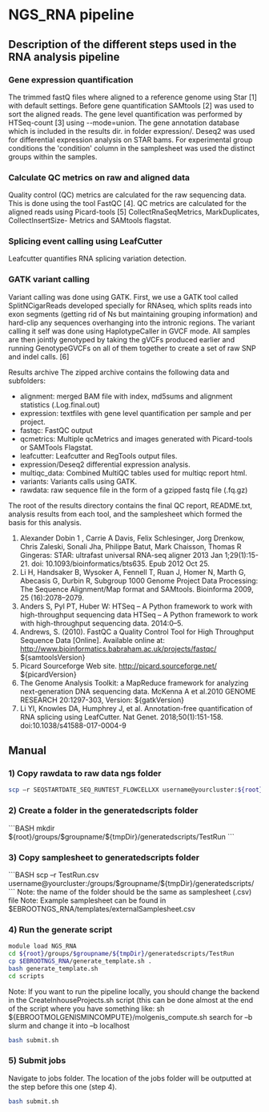 <h1>NGS_RNA pipeline </h1>

<h2>Description of the different steps used in the RNA analysis pipeline </h2>

<h3>Gene expression quantification </h3>
The trimmed fastQ files where aligned to  a reference genome using Star [1] with default settings. Before gene quantification 
SAMtools [2] was used to sort the aligned reads. 
The gene level quantification was performed by HTSeq-count [3] using --mode=union. 
The gene annotation database which is included in the results dir.
in folder expression/. Deseq2 was used for differential expression analysis on STAR bams.
For experimental group conditions the 'condition' column in the samplesheet was used the 
distinct groups within the samples.

<h3>Calculate QC metrics on raw and aligned data </h3>
Quality control (QC) metrics are calculated for the raw sequencing data. This is done using 
the tool FastQC [4]. QC metrics are calculated for the aligned reads using 
Picard-tools [5] CollectRnaSeqMetrics, MarkDuplicates, CollectInsertSize-
Metrics and SAMtools flagstat.

<h3>Splicing event calling using LeafCutter</h3>
Leafcutter quantifies RNA splicing variation detection.

<h3>GATK variant calling</h3>
Variant calling was done using GATK. First, we use a GATK tool called SplitNCigarReads
developed specially for RNAseq, which splits reads into exon segments (getting rid of Ns
but maintaining grouping information) and hard-clip any sequences overhanging into the intronic regions.
The variant calling it self was done using HaplotypeCaller in GVCF mode. All  samples are 
then jointly genotyped by taking the gVCFs produced earlier and running GenotypeGVCFs 
on all of them together to create a set of raw SNP and indel calls. [6]

Results archive
The zipped archive contains the following data and subfolders:

- alignment: merged BAM file with index, md5sums and alignment statistics (.Log.final.out)
- expression: textfiles with gene level quantification per sample and per project. 
- fastqc: FastQC output
- qcmetrics: Multiple qcMetrics and images generated with Picard-tools or SAMTools Flagstat.
- leafcutter: Leafcutter and RegTools output files.
- expression/Deseq2 differential expression analysis.
- multiqc_data: Combined MultiQC tables used for multiqc report html.
- variants: Variants calls using GATK.
- rawdata: raw sequence file in the form of a gzipped fastq file (.fq.gz)

The root of the results directory contains the final QC report, README.txt, analysis results from each tool, 
and the samplesheet which formed the basis for this analysis. 

1. Alexander Dobin  1 , Carrie A Davis, Felix Schlesinger, Jorg Drenkow, Chris Zaleski, 
Sonali Jha, Philippe Batut, Mark Chaisson, Thomas R Gingeras: STAR: ultrafast universal RNA-seq aligner
2013 Jan 1;29(1):15-21.  doi: 10.1093/bioinformatics/bts635.  Epub 2012 Oct 25.
2. Li H, Handsaker B, Wysoker A, Fennell T, Ruan J, Homer N, Marth G, Abecasis G, Durbin R,
Subgroup 1000 Genome Project Data Processing: The Sequence Alignment/Map format and SAMtools.
Bioinforma 2009, 25 (16):2078–2079.
3. Anders S, Pyl PT, Huber W: HTSeq – A Python framework to work with high-throughput sequencing data
HTSeq – A Python framework to work with high-throughput sequencing data. 2014:0–5.
4. Andrews, S. (2010). FastQC a Quality Control Tool for High Throughput Sequence Data [Online]. 
Available online at: http://www.bioinformatics.babraham.ac.uk/projects/fastqc/ ${samtoolsVersion}
5. Picard Sourceforge Web site. http://picard.sourceforge.net/ ${picardVersion}
6. The Genome Analysis Toolkit: a MapReduce framework for analyzing next-generation DNA sequencing data. 
McKenna A et al.2010 GENOME RESEARCH 20:1297-303, Version: ${gatkVersion}
7. Li YI, Knowles DA, Humphrey J, et al. Annotation-free quantification of RNA splicing using LeafCutter. 
Nat Genet. 2018;50(1):151-158. doi:10.1038/s41588-017-0004-9


<h2>Manual</h2>

<h3>1) Copy rawdata to raw data ngs folder </h3>

```BASH
scp –r SEQSTARTDATE_SEQ_RUNTEST_FLOWCELLXX username@yourcluster:${root}/groups/$groupname/${tmpDir}/rawdata/ngs/YOURDIR
```
<h3>2) Create a folder in the generatedscripts folder</h3>
```BASH
mkdir ${root}/groups/$groupname/${tmpDir}/generatedscripts/TestRun
```
<h3>3) Copy samplesheet to generatedscripts folder </h3>
```BASH
scp –r TestRun.csv username@yourcluster:/groups/$groupname/${tmpDir}/generatedscripts/
```
Note: the name of the folder should be the same as samplesheet (.csv) file
Note: Example samplesheet can be found in $EBROOTNGS_RNA/templates/externalSamplesheet.csv

<h3>4) Run the generate script </h3>

```BASH
module load NGS_RNA
cd ${root}/groups/$groupname/${tmpDir}/generatedscripts/TestRun
cp $EBROOTNGS_RNA/generate_template.sh .
bash generate_template.sh
cd scripts
```
Note: If you want to run the pipeline locally, you should change the backend in the CreateInhouseProjects.sh script (this can be done almost at the end of the script where you have something like: sh ${EBROOTMOLGENISMINCOMPUTE}/molgenis_compute.sh search for –b slurm and change it into –b localhost

```BASH
bash submit.sh
```
<h3>5) Submit jobs </h3>

Navigate to jobs folder. The location of the jobs folder will be outputted at the step before this one (step 4).
```BASH
bash submit.sh
```
